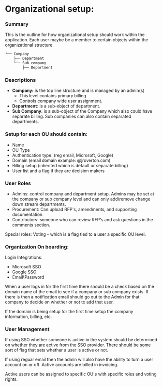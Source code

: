 # Organizational setup:

### Summary
This is the outline for how organizational setup should work within the application.  Each user maybe be a member to certain objects within the organizational structure.
```markdown
└── Company
	├── Department
	└── Sub company
		├── Department
```
### Descriptions
- **Company:** is the top line structure and is managed by an admin(s)
	- This level contains primary billing.
	- Controls company wide user assignment.
- **Department:** is a sub-object of department.
- **Sub Company:** is a sub-object of the Company which also could have separate billing.  Sub companies can also contain separated departments.

### Setup for each OU should contain:
 - Name
 - OU Type
 - Authentication type: (reg email, Microsoft, Google)
 - Domain (email domain example: @jroverton.com)
 - Billing setup (inherited which is default or separate billing)
 - User list and a flag if they are decision makers

### User Roles
 - Admins: control company and department setup.  Admins may be set at the company or sub company level and can only add\remove change down stream departments.
 - Procurement: Can upload RFP's, amendments, and supporting documentation.
 - Contributors: someone who can review RFP's and ask questions in the comments section.

Special roles: Voting - which is a flag tied to a user a specific OU level.

### Organization On boarding:
Login Integrations:
 - Microsoft SSO
 - Google SSO
 - Email\Password

When a user logs in for the first time there should be a check based on the domain name of the email to see if a company or sub company exists.  If there is then a notification email should go out to the Admin for that company to decide on whether or not to add that user.

If the domain is being setup for the first time setup the company information, billing, etc.

### User Management
If using SSO whether someone is active in the system should be determined on whether they are active from the SSO provider.  There should be some sort of flag that sets whether a user is active or not.

If using reguar email then the admin will also have the ability to turn a user account on or off.  Active accounts are billed in invoicing.

Active users can be assigned to specific OU's with specific roles and voting rights.